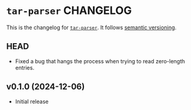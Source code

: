 # `tar-parser` CHANGELOG

This is the changelog for [`tar-parser`](https://github.com/mjackson/remix-the-web/tree/main/packages/tar-parser). It follows [semantic versioning](https://semver.org/).

## HEAD

- Fixed a bug that hangs the process when trying to read zero-length entries.

## v0.1.0 (2024-12-06)

- Initial release

